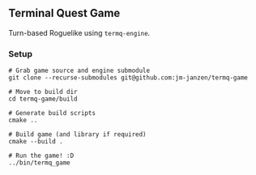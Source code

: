 ## Terminal Quest Game

Turn-based Roguelike using `termq-engine`.

### Setup
```
# Grab game source and engine submodule
git clone --recurse-submodules git@github.com:jm-janzen/termq-game

# Move to build dir
cd termq-game/build

# Generate build scripts
cmake ..

# Build game (and library if required)
cmake --build .

# Run the game! :D
../bin/termq_game
```
